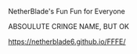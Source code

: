 NetherBlade's Fun Fun for Everyone













ABSOULUTE CRINGE NAME, BUT OK

https://netherblade6.github.io/FFFE/
